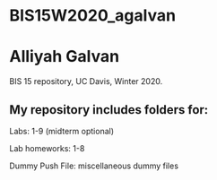 # BIS15W2020_agalvan
# Alliyah Galvan

BIS 15 repository, UC Davis, Winter 2020.

## My repository includes folders for:
  
  Labs: 1-9 (midterm optional)
  
  Lab homeworks: 1-8

Dummy Push File: miscellaneous dummy files
